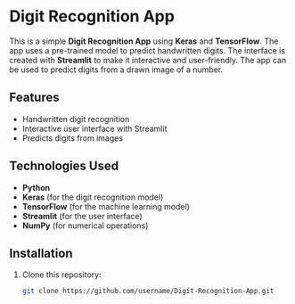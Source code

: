 # Digit Recognition App

This is a simple **Digit Recognition App** using **Keras** and **TensorFlow**. The app uses a pre-trained model to predict handwritten digits. The interface is created with **Streamlit** to make it interactive and user-friendly. The app can be used to predict digits from a drawn image of a number.

## Features
- Handwritten digit recognition
- Interactive user interface with Streamlit
- Predicts digits from images

## Technologies Used
- **Python**
- **Keras** (for the digit recognition model)
- **TensorFlow** (for the machine learning model)
- **Streamlit** (for the user interface)
- **NumPy** (for numerical operations)

## Installation
1. Clone this repository:
   ```bash
   git clone https://github.com/username/Digit-Recognition-App.git

